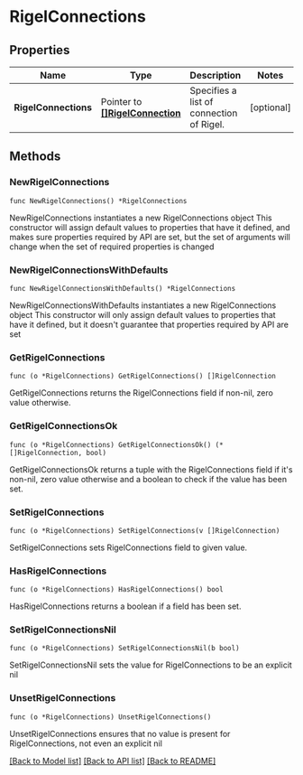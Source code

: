 # RigelConnections

## Properties

Name | Type | Description | Notes
------------ | ------------- | ------------- | -------------
**RigelConnections** | Pointer to [**[]RigelConnection**](RigelConnection.md) | Specifies a list of connection of Rigel. | [optional] 

## Methods

### NewRigelConnections

`func NewRigelConnections() *RigelConnections`

NewRigelConnections instantiates a new RigelConnections object
This constructor will assign default values to properties that have it defined,
and makes sure properties required by API are set, but the set of arguments
will change when the set of required properties is changed

### NewRigelConnectionsWithDefaults

`func NewRigelConnectionsWithDefaults() *RigelConnections`

NewRigelConnectionsWithDefaults instantiates a new RigelConnections object
This constructor will only assign default values to properties that have it defined,
but it doesn't guarantee that properties required by API are set

### GetRigelConnections

`func (o *RigelConnections) GetRigelConnections() []RigelConnection`

GetRigelConnections returns the RigelConnections field if non-nil, zero value otherwise.

### GetRigelConnectionsOk

`func (o *RigelConnections) GetRigelConnectionsOk() (*[]RigelConnection, bool)`

GetRigelConnectionsOk returns a tuple with the RigelConnections field if it's non-nil, zero value otherwise
and a boolean to check if the value has been set.

### SetRigelConnections

`func (o *RigelConnections) SetRigelConnections(v []RigelConnection)`

SetRigelConnections sets RigelConnections field to given value.

### HasRigelConnections

`func (o *RigelConnections) HasRigelConnections() bool`

HasRigelConnections returns a boolean if a field has been set.

### SetRigelConnectionsNil

`func (o *RigelConnections) SetRigelConnectionsNil(b bool)`

 SetRigelConnectionsNil sets the value for RigelConnections to be an explicit nil

### UnsetRigelConnections
`func (o *RigelConnections) UnsetRigelConnections()`

UnsetRigelConnections ensures that no value is present for RigelConnections, not even an explicit nil

[[Back to Model list]](../README.md#documentation-for-models) [[Back to API list]](../README.md#documentation-for-api-endpoints) [[Back to README]](../README.md)


